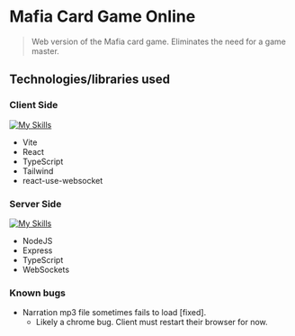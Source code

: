 # Mafia Card Game Online

> Web version of the Mafia card game. Eliminates the need for a game master.

## Technologies/libraries used
### Client Side
[![My Skills](https://skillicons.dev/icons?i=vite,react,ts,tailwind)](https://skillicons.dev)
- Vite
- React
- TypeScript
- Tailwind
- react-use-websocket

### Server Side
[![My Skills](https://skillicons.dev/icons?i=nodejs,express,ts)](https://skillicons.dev)
- NodeJS
- Express
- TypeScript
- WebSockets

### Known bugs
- Narration mp3 file sometimes fails to load [fixed].
  - Likely a chrome bug. Client must restart their browser for now.
